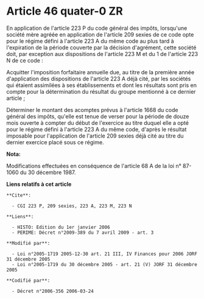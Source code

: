 # Article 46 quater-0 ZR

En application de l'article 223 P du code général des impôts, lorsqu'une société mère agréée en application de l'article 209
sexies de ce code opte pour le régime défini à l'article 223 A du même code au plus tard à l'expiration de la période
couverte par la décision d'agrément, cette société doit, par exception aux dispositions de l'article 223 M et du 1 de
l'article 223 N de ce code :

Acquitter l'imposition forfaitaire annuelle due, au titre de la première année d'application des dispositions de l'article
223 A déjà cité, par les sociétés qui étaient assimilées à ses établissements et dont les résultats sont pris en compte pour
la détermination du résultat du groupe mentionné à ce dernier article ;

Déterminer le montant des acomptes prévus à l'article 1668 du code général des impôts, qu'elle est tenue de verser pour la
période de douze mois ouverte à compter du début de l'exercice au titre duquel elle a opté pour le régime défini à l'article
223 A du même code, d'après le résultat imposable pour l'application de l'article 209 sexies déjà cité au titre du dernier
exercice placé sous ce régime.

**Nota:**

Modifications effectuées en conséquence de l'article 68 A de la loi n° 87-1060 du 30 décembre 1987.

**Liens relatifs à cet article**

	**Cite**:

	  - CGI 223 P, 209 sexies, 223 A, 223 M, 223 N

	**Liens**:

	  - HISTO: Edition du 1er janvier 2006
	  - PERIME: Décret n°2009-389 du 7 avril 2009 - art. 3

	**Modifié par**:

	  - Loi n°2005-1719 2005-12-30 art. 21 III, IV Finances pour 2006 JORF 31 décembre 2005
	  - Loi n°2005-1719 du 30 décembre 2005 - art. 21 (V) JORF 31 décembre 2005

	**Codifié par**:

	  - Décret n°2006-356 2006-03-24
